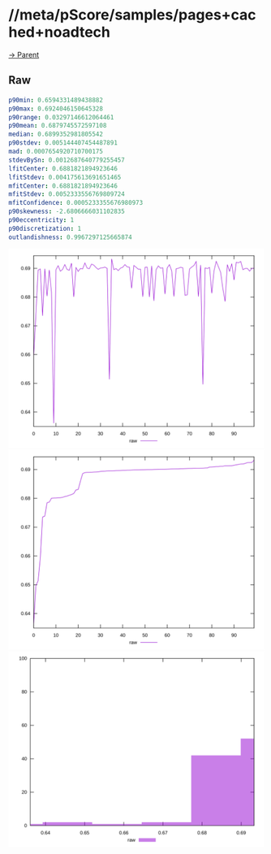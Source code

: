 
# //meta/pScore/samples/pages+cached+noadtech

[→ Parent](../..)


## Raw


```yaml
p90min: 0.6594331489438882
p90max: 0.6924046150645328
p90range: 0.03297146612064461
p90mean: 0.6879745572597108
median: 0.6899352981805542
p90stdev: 0.005144407454487891
mad: 0.0007654920710700175
stdevBySn: 0.0012687640779255457
lfitCenter: 0.6881821894923646
lfitStdev: 0.004175613691651465
mfitCenter: 0.6881821894923646
mfitStdev: 0.0052333556769809724
mfitConfidence: 0.0005233355676980973
p90skewness: -2.6806666031102835
p90eccentricity: 1
p90discretization: 1
outlandishness: 0.9967297125665874

```

![PLOT: raw-values](./raw/values.svg)![PLOT: raw-sorted](./raw/sorted.svg)![PLOT: raw-histogram](./raw/histogram.svg)